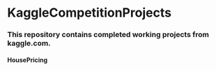 # KaggleCompetitionProjects
### This repository contains completed working projects from kaggle.com.
#### HousePricing
